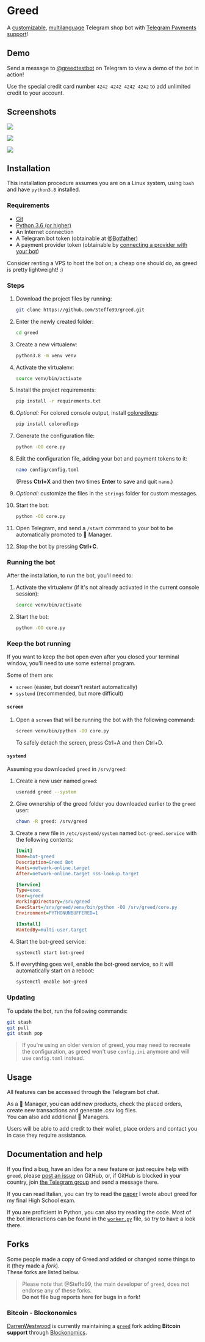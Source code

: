 # Greed

A [customizable](/config/template_config.ini), [multilanguage](/strings) Telegram shop bot with [Telegram Payments support](https://core.telegram.org/bots/payments)!  

## Demo

Send a message to [@greedtestbot](https://t.me/greedtestbot) on Telegram to view a demo of the bot in action!

Use the special credit card number `4242 4242 4242 4242` to add unlimited credit to your account. 

## Screenshots

![](https://i.imgur.com/FdT2tRV.png)

![](https://i.imgur.com/rDYWdUB.png)

![](https://i.imgur.com/9plMzO6.png)

## Installation

This installation procedure assumes you are on a Linux system, using `bash` and have `python3.8` installed. 

### Requirements

* [Git](https://git-scm.com/)
* [Python 3.6 (or higher)](https://www.python.org/)
* An Internet connection
* A Telegram bot token (obtainable at [@Botfather](https://t.me/Botfather))
* A payment provider token (obtainable by [connecting a provider with your bot](https://t.me/Botfather))

Consider renting a VPS to host the bot on; a cheap one should do, as greed is pretty lightweight! :)

### Steps

1. Download the project files by running:
   ```bash
   git clone https://github.com/Steffo99/greed.git
   ```
   
2. Enter the newly created folder:
   ```bash
   cd greed
   ```

3. Create a new virtualenv:
   ```bash
   python3.8 -m venv venv
   ```

4. Activate the virtualenv:
   ```bash
   source venv/bin/activate
   ```

5. Install the project requirements:
   ```bash
   pip install -r requirements.txt
   ```
   
6. _Optional:_ For colored console output, install [coloredlogs](https://pypi.org/project/coloredlogs/):
   ```bash
   pip install coloredlogs
   ```

7. Generate the configuration file:
   ```bash
   python -OO core.py
   ```

8. Edit the configuration file, adding your bot and payment tokens to it:
   ```bash
   nano config/config.toml
   ```
   (Press **Ctrl+X** and then two times **Enter** to save and quit `nano`.)

9. _Optional:_ customize the files in the `strings` folder for custom messages.

10. Start the bot:
    ```bash
    python -OO core.py
    ```

11. Open Telegram, and send a `/start` command to your bot to be automatically promoted to 💼 Manager.

12. Stop the bot by pressing **Ctrl+C**.

### Running the bot

After the installation, to run the bot, you'll need to:

1. Activate the virtualenv (if it's not already activated in the current console session):
   ```bash
   source venv/bin/activate
   ```

2. Start the bot:
   ```bash
   python -OO core.py
   ```

### Keep the bot running

If you want to keep the bot open even after you closed your terminal window, you'll need to use some external program.  

Some of them are:

- `screen` (easier, but doesn't restart automatically)
- `systemd` (recommended, but more difficult)

#### `screen`

1. Open a `screen` that will be running the bot with the following command:
    ```bash
    screen venv/bin/python -OO core.py
    ```
    To safely detach the screen, press Ctrl+A and then Ctrl+D.

#### `systemd`

Assuming you downloaded `greed` in `/srv/greed`:

1. Create a new user named `greed`:
   ```bash
   useradd greed --system
   ```
   
2. Give ownership of the greed folder you downloaded earlier to the `greed` user:
   ```bash
   chown -R greed: /srv/greed
   ```

3. Create a new file in `/etc/systemd/system` named `bot-greed.service` with the following contents:
   ```ini
   [Unit]
   Name=bot-greed
   Description=Greed Bot
   Wants=network-online.target
   After=network-online.target nss-lookup.target
   
   [Service]
   Type=exec
   User=greed
   WorkingDirectory=/srv/greed
   ExecStart=/srv/greed/venv/bin/python -OO /srv/greed/core.py
   Environment=PYTHONUNBUFFERED=1
   
   [Install]
   WantedBy=multi-user.target
   ```

4. Start the bot-greed service:
   ```bash
   systemctl start bot-greed
   ```
   
5. If everything goes well, enable the bot-greed service, so it will automatically start on a reboot:
   ```bash
   systemctl enable bot-greed   
   ```
   
### Updating

To update the bot, run the following commands:

```bash
git stash
git pull
git stash pop
```

> If you're using an older version of greed, you may need to recreate the configuration, as greed won't use `config.ini` anymore and will use `config.toml` instead.

## Usage

All features can be accessed through the Telegram bot chat.

As a 💼 Manager, you can add new products, check the placed orders, create new transactions and generate .csv log files.  
You can also add additional 💼 Managers.

Users will be able to add credit to their wallet, place orders and contact you in case they require assistance.

## Documentation and help

If you find a bug, have an idea for a new feature or just require help with `greed`, please [post an issue](https://github.com/Steffo99/greed/issues/new) on GitHub, or, if GitHub is blocked in your country, join [the Telegram group](https://t.me/greed_project) and send a message there.

If you can read Italian, you can try to read the [paper](https://docs.google.com/document/d/1f4MKVr0B7RSQfWTSa_6ZO0LM4nPpky_GX_qdls3EHtQ/edit?usp=sharing) I wrote about greed for my final High School exam.

If you are proficient in Python, you can also try reading the code. Most of the bot interactions can be found in the [`worker.py`](worker.py) file, so try to have a look there.

## Forks

Some people made a copy of Greed and added or changed some things to it (they made a _fork_).  
These forks are listed below.

> Please note that @Steffo99, the main developer of `greed`, does not endorse any of these forks.  
> **Do not file bug reports here for bugs in a fork!**

### Bitcoin - Blockonomics

[DarrenWestwood](https://github.com/DarrenWestwood) is currently maintaining a [`greed`](https://github.com/DarrenWestwood/greed) fork adding **Bitcoin support** through [Blockonomics](https://www.blockonomics.co/).
